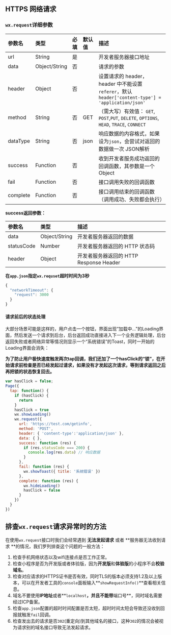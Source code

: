 ## HTTPS 网络请求

### `wx.request`详细参数

| **参数名** | **类型**      | **必填** | **默认值** | **描述**                                                     |
| :--------- | :------------ | :------- | :--------- | :----------------------------------------------------------- |
| url        | String        | 是       |            | 开发者服务器接口地址                                         |
| data       | Object/String | 否       |            | 请求的参数                                                   |
| header     | Object        | 否       |            | 设置请求的 header，header 中不能设置 `referer`，默认`header['content-type'] = 'application/json'` |
| method     | String        | 否       | GET        | （需大写）有效值： `GET`, `POST`,`PUT`, `DELETE`, `OPTIONS`, `HEAD`, `TRACE`, `CONNECT` |
| dataType   | String        | 否       | json       | 响应数据的内容格式，如果设为`json`，会尝试对返回的数据做一次 JSON解析 |
| success    | Function      | 否       |            | 收到开发者服务成功返回的回调函数，其参数是一个Object         |
| fail       | Function      | 否       |            | 接口调用失败的回调函数                                       |
| complete   | Function      | 否       |            | 接口调用结束的回调函数（调用成功、失败都会执行）             |

**success返回参数：**

| **参数名** | **类型**      | **描述**                                |
| :--------- | :------------ | :-------------------------------------- |
| data       | Object/String | 开发者服务器返回的数据                  |
| statusCode | Number        | 开发者服务器返回的 HTTP 状态码          |
| header     | Object        | 开发者服务器返回的 HTTP Response Header |

**在`app.json`指定`wx.requset`超时时间为3秒**

```javascript
{
  "networkTimeout": {
    "request": 3000
  }
}
```

#### 请求前后的状态处理

大部分场景可能是这样的，用户点击一个按钮，界面出现“加载中...”的Loading界面，然后发送一个请求到后台，后台返回成功直接进入下一个业务逻辑处理，后台返回失败或者网络异常等情况则显示一个“系统错误”的Toast，同时一开始的Loading界面会消失：

**为了防止用户极快速度触发两次tap回调，我们还加了一个hasClick的“锁”，在开始请求前检查是否已经发起过请求，如果没有才发起这次请求，等到请求返回之后再把锁的状态恢复回去。**

```javascript
var hasClick = false;
Page({
  tap: function() {
    if (hasClick) {
      return
    }
    hasClick = true
    wx.showLoading()
    wx.request({
      url: 'https://test.com/getinfo',
      method: 'POST',
      header: { 'content-type':'application/json' },
      data: { },
      success: function (res) {
        if (res.statusCode === 200) {
          console.log(res.data) // 响应数据
        }
      },
      fail: function (res) {
        wx.showToast({ title: '系统错误' })
      },
      complete: function (res) {
        wx.hideLoading()
        hasClick = false
      }
    })
  }
})
```

## 排查`wx.request`请求异常时的方法

在使用`wx.request`接口时我们会经常遇到 **无法发起请求** 或者 **服务器无法收到请求 **的情况，我们罗列排查这个问题的一般方法：

1. 检查手机网络状态以及wifi连接点是否工作正常。
2. 检查小程序是否为开发版或者体验版，因为**开发版**和**体验版**的小程序不会**校验域名**。
3. 检查对应请求的HTTPS证书是否有效，同时TLS的版本必须支持1.2及以上版本，可以在开发者工具的`console`面板输入**`showRequestInfo()`**查看相关信息。
4. 域名不要使用**IP地址**或者**`localhost`**，并且不能带**端口号**，同时域名需要经过ICP备案。
5. 检查`app.json`配置的超时时间配置是否太短，超时时间太短会导致还没收到回报就触发`fail`回调。
6. 检查发出去的请求是否`302`(重定向)到其他域名的接口，这种`302`的情况会被视为请求别的域名接口导致无法发起请求。

